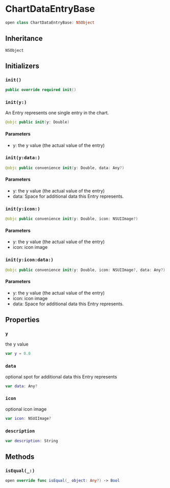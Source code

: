 # ChartDataEntryBase

``` swift
open class ChartDataEntryBase: NSObject
```

## Inheritance

`NSObject`

## Initializers

### `init()`

``` swift
public override required init()
```

### `init(y:)`

An Entry represents one single entry in the chart.

``` swift
@objc public init(y: Double)
```

#### Parameters

  - y: the y value (the actual value of the entry)

### `init(y:data:)`

``` swift
@objc public convenience init(y: Double, data: Any?)
```

#### Parameters

  - y: the y value (the actual value of the entry)
  - data: Space for additional data this Entry represents.

### `init(y:icon:)`

``` swift
@objc public convenience init(y: Double, icon: NSUIImage?)
```

#### Parameters

  - y: the y value (the actual value of the entry)
  - icon: icon image

### `init(y:icon:data:)`

``` swift
@objc public convenience init(y: Double, icon: NSUIImage?, data: Any?)
```

#### Parameters

  - y: the y value (the actual value of the entry)
  - icon: icon image
  - data: Space for additional data this Entry represents.

## Properties

### `y`

the y value

``` swift
var y = 0.0
```

### `data`

optional spot for additional data this Entry represents

``` swift
var data: Any?
```

### `icon`

optional icon image

``` swift
var icon: NSUIImage?
```

### `description`

``` swift
var description: String
```

## Methods

### `isEqual(_:)`

``` swift
open override func isEqual(_ object: Any?) -> Bool
```
